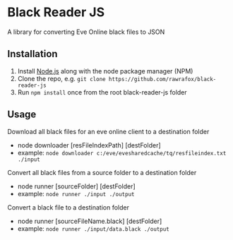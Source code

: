 Black Reader JS
======
A library for converting Eve Online black files to JSON

Installation
------
1) Install  [Node.js](http://www.nodejs.org) along with the node package manager (NPM)
2) Clone the repo, e.g. `git clone https://github.com/rawrafox/black-reader-js`
3) Run `npm install` once from the root black-reader-js folder

Usage
-----
Download all black files for an eve online client to a destination folder
* node downloader [resFileIndexPath] [destFolder]
* example: `node downloader c:/eve/evesharedcache/tq/resfileindex.txt ./input`

Convert all black files from a source folder to a destination folder
* node runner [sourceFolder] [destFolder]
* example: `node runner ./input ./output`

Convert a black file to a destination folder
* node runner [sourceFileName.black] [destFolder]
* example: `node runner ./input/data.black ./output`


